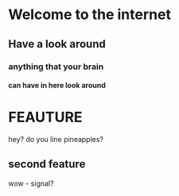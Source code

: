 # Welcome to the internet

## Have a look around

### anything that your brain

#### can have in here look around

# FEAUTURE
hey? do you line pineapples?

## second feature
wow - signal?
